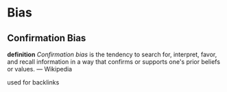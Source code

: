 # Bias

## Confirmation Bias

**definition** _Confirmation bias_ is the tendency to search for, interpret, favor, and recall information in a way that confirms or supports one's prior beliefs or values. &mdash; Wikipedia

used for backlinks

